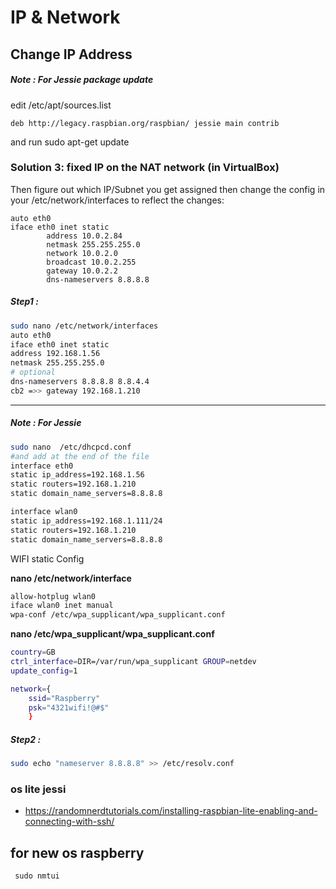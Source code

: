 # IP & Network

## Change IP Address

##### Note : For Jessie package update

edit /etc/apt/sources.list

```bashe
deb http://legacy.raspbian.org/raspbian/ jessie main contrib
```

and run sudo apt-get update

### Solution 3: fixed IP on the NAT network (in VirtualBox)

Then figure out which IP/Subnet you get assigned then change the config in your /etc/network/interfaces to reflect the changes:

```
auto eth0
iface eth0 inet static
        address 10.0.2.84
        netmask 255.255.255.0
        network 10.0.2.0
        broadcast 10.0.2.255
        gateway 10.0.2.2
        dns-nameservers 8.8.8.8
```

##### Step1 :

```bash
sudo nano /etc/network/interfaces
auto eth0
iface eth0 inet static
address 192.168.1.56
netmask 255.255.255.0
# optional
dns-nameservers 8.8.8.8 8.8.4.4
cb2 =>> gateway 192.168.1.210
```

---

##### Note : For Jessie

```bash
sudo nano  /etc/dhcpcd.conf
#and add at the end of the file
interface eth0
static ip_address=192.168.1.56
static routers=192.168.1.210
static domain_name_servers=8.8.8.8

interface wlan0
static ip_address=192.168.1.111/24
static routers=192.168.1.210
static domain_name_servers=8.8.8.8

```

WIFI static Config <br>

**nano /etc/network/interface**

```bash
allow-hotplug wlan0
iface wlan0 inet manual
wpa-conf /etc/wpa_supplicant/wpa_supplicant.conf
```

**nano /etc/wpa_supplicant/wpa_supplicant.conf**

```bash
country=GB
ctrl_interface=DIR=/var/run/wpa_supplicant GROUP=netdev
update_config=1

network={
    ssid="Raspberry"
    psk="4321wifi!@#$"
    }
```

##### Step2 :

```bash
sudo echo "nameserver 8.8.8.8" >> /etc/resolv.conf
```

### os lite jessi

- https://randomnerdtutorials.com/installing-raspbian-lite-enabling-and-connecting-with-ssh/

## for new os raspberry 
```
 sudo nmtui
```
